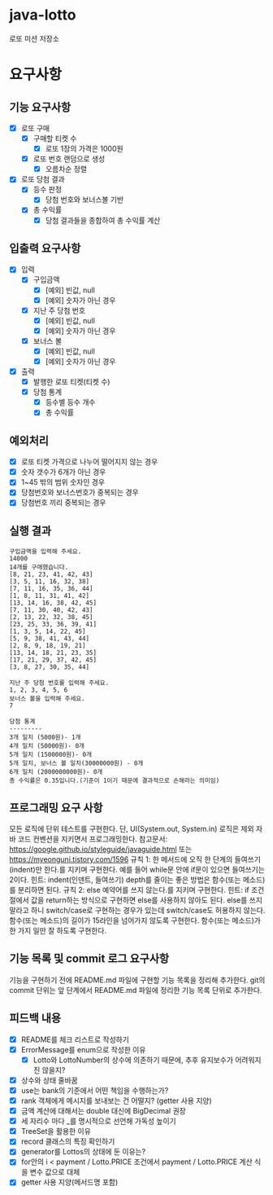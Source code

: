 # java-lotto

로또 미션 저장소

# 요구사항
## 기능 요구사항

- [x] 로또 구매
  - [x] 구매할 티켓 수
    - [x] 로또 1장의 가격은 1000원
  - [x] 로또 번호 랜덤으로 생성
    - [x] 오름차순 정렬
- [x] 로또 당첨 결과
  - [x] 등수 판정
    - [x] 당첨 번호와 보너스볼 기반
  - [x] 총 수익률
    - [x] 당첨 결과들을 종합하여 총 수익률 계산

## 입출력 요구사항

- [x] 입력
  - [x] 구입금액
    - [x] [예외] 빈값, null
    - [x] [예외] 숫자가 아닌 경우
  - [x] 지난 주 당첨 번호
    - [x] [예외] 빈값, null
    - [x] [예외] 숫자가 아닌 경우
  - [x] 보너스 볼
    - [x] [예외] 빈값, null
    - [x] [예외] 숫자가 아닌 경우
- [x] 출력
  - [x] 발행한 로또 티켓(티켓 수)
  - [x] 당첨 통계
    - [x] 등수별 등수 개수
    - [x] 총 수익률

## 예외처리
- [x] 로또 티켓 가격으로 나누어 떨어지지 않는 경우
- [x] 숫자 갯수가 6개가 아닌 경우
- [x] 1~45 밖의 범위 숫자인 경우
- [x] 당첨번호와 보너스번호가 중복되는 경우
- [x] 당첨번호 끼리 중복되는 경우

## 실행 결과
```
구입금액을 입력해 주세요.
14000
14개를 구매했습니다.
[8, 21, 23, 41, 42, 43]
[3, 5, 11, 16, 32, 38]
[7, 11, 16, 35, 36, 44]
[1, 8, 11, 31, 41, 42]
[13, 14, 16, 38, 42, 45]
[7, 11, 30, 40, 42, 43]
[2, 13, 22, 32, 38, 45]
[23, 25, 33, 36, 39, 41]
[1, 3, 5, 14, 22, 45]
[5, 9, 38, 41, 43, 44]
[2, 8, 9, 18, 19, 21]
[13, 14, 18, 21, 23, 35]
[17, 21, 29, 37, 42, 45]
[3, 8, 27, 30, 35, 44]

지난 주 당첨 번호를 입력해 주세요.
1, 2, 3, 4, 5, 6
보너스 볼을 입력해 주세요.
7

당첨 통계
---------
3개 일치 (5000원)- 1개
4개 일치 (50000원)- 0개
5개 일치 (1500000원)- 0개
5개 일치, 보너스 볼 일치(30000000원) - 0개
6개 일치 (2000000000원)- 0개
총 수익률은 0.35입니다.(기준이 1이기 때문에 결과적으로 손해라는 의미임)
```

## 프로그래밍 요구 사항
모든 로직에 단위 테스트를 구현한다. 단, UI(System.out, System.in) 로직은 제외
자바 코드 컨벤션을 지키면서 프로그래밍한다.
참고문서: https://google.github.io/styleguide/javaguide.html 또는 https://myeonguni.tistory.com/1596
규칙 1: 한 메서드에 오직 한 단계의 들여쓰기(indent)만 한다.를 지키며 구현한다.
예를 들어 while문 안에 if문이 있으면 들여쓰기는 2이다.
힌트: indent(인덴트, 들여쓰기) depth를 줄이는 좋은 방법은 함수(또는 메소드)를 분리하면 된다.
규칙 2: else 예약어를 쓰지 않는다.를 지키며 구현한다.
힌트: if 조건절에서 값을 return하는 방식으로 구현하면 else를 사용하지 않아도 된다.
else를 쓰지 말라고 하니 switch/case로 구현하는 경우가 있는데 switch/case도 허용하지 않는다.
함수(또는 메소드)의 길이가 15라인을 넘어가지 않도록 구현한다.
함수(또는 메소드)가 한 가지 일만 잘 하도록 구현한다.

## 기능 목록 및 commit 로그 요구사항
기능을 구현하기 전에 README.md 파일에 구현할 기능 목록을 정리해 추가한다.
git의 commit 단위는 앞 단계에서 README.md 파일에 정리한 기능 목록 단위로 추가한다.

## 피드백 내용
- [x] README를 체크 리스트로 작성하기
- [x] ErrorMessage를 enum으로 작성한 이유
  - [x] Lotto와 LottoNumber의 상수에 의존하기 때문에, 추후 유지보수가 어려워지진 않을지?
- [x] 상수와 상태 줄바꿈  
- [x] use는 bank의 기준에서 어떤 책임을 수행하는가?
- [x] rank 객체에게 메시지를 보내보는 건 어떨지? (getter 사용 지양)
- [x] 금액 계산에 대해서는 double 대신에 BigDecimal 권장
- [x] 세 자리수 마다 _를 명시적으로 선언해 가독성 높이기
- [x] TreeSet을 활용한 이유
- [x] record 클래스의 특징 확인하기
- [x] generator를 Lottos의 상태에 둔 이유는?
- [x] for안의 i < payment / Lotto.PRICE 조건에서 payment / Lotto.PRICE 계산 식을 변수 값으로 대체
- [x] getter 사용 지양(메서드명 포함)